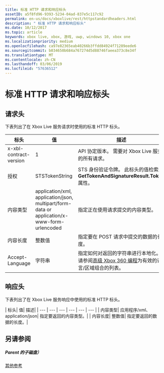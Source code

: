 ```yaml
---
title: 标准 HTTP 请求和响应标头
assetID: a5f8fd96-9393-5234-04ad-837e5c117c92
permalink: en-us/docs/xboxlive/rest/httpstandardheaders.html
description: " 标准 HTTP 请求和响应标头"
ms.date: 10/12/2017
ms.topic: article
keywords: xbox live, xbox, 游戏, uwp, windows 10, xbox one
ms.localizationpriority: medium
ms.openlocfilehash: ca97e82365eab40266b3ffdd84924f71289eede6
ms.sourcegitcommit: b034650b684a767274d5d88746faeea373c8e34f
ms.translationtype: MT
ms.contentlocale: zh-CN
ms.lasthandoff: 03/06/2019
ms.locfileid: "57636512"
---
```

# <a name="standard-http-request-and-response-headers"></a>标准 HTTP 请求和响应标头
 
<a id="ID4ES"></a>

 
## <a name="request-headers"></a>请求头
 
下表列出了在 Xbox Live 服务请求时使用的标准 HTTP 标头。
 
| 标头| 值| 描述| 
| --- | --- | --- | 
| x-xbl-contract-version| 1| API 协定版本。 需要对 Xbox Live 服务的所有请求。| 
| 授权| STSTokenString| STS 身份验证令牌。 此标头的值检索从<b>GetTokenAndSignatureResult.Token</b>属性。 | 
| 内容类型| application/xml, application/json, multipart/form-data or application/x-www-form-urlencoded| 指定正在使用请求提交的内容类型。| 
| 内容长度| 整数值| 指定要在 POST 请求中提交的数据的长度。| 
| Accept-Language | 字符串| 指定如何对返回的字符串进行本地化。 请参阅<a href="https://msdn.microsoft.com/en-us/library/bb975829.aspx">高级 Xbox 360 编程</a>为有效的语言/区域组合的列表。| 
  
<a id="ID4E6C"></a>

 
## <a name="response-headers"></a>响应头
 
下表列出了在 Xbox Live 服务响应中使用的标准 HTTP 标头。
 
| 标头| 值| 描述| 
| --- | --- | --- | --- | --- | --- | 
| 内容类型| 应用程序/xml、 application/json| 指定要返回的内容类型。| 
| 内容长度| 整数值| 指定要返回的数据的长度。| 
  
<a id="ID4EEE"></a>

 
## <a name="see-also"></a>另请参阅
 
<a id="ID4EGE"></a>

 
##### <a name="parent"></a>Parent 的子磁盘）  

[其他参考](atoc-xboxlivews-reference-additional.md)

   